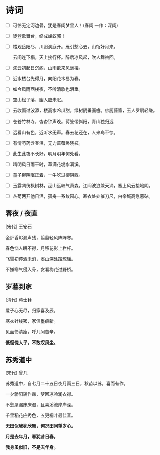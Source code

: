 # 诗词

- [ ] 可怜无定河边骨，犹是春闺梦里人！(春闺 一作：深闺)

- [ ] 徒登歌舞台，终成蝼蚁郭！

- [ ] 楼观岳阳尽，川迥洞庭开。雁引愁心去，山衔好月来。

  云间连下榻，天上接行杯。醉后凉风起，吹人舞袖回。

- [ ] 溪云初起日沉阁，山雨欲来风满楼。

- [ ] 近水楼台先得月，向阳花木易为春。

- [ ] 如今风雨西楼夜，不听清歌也泪垂。

- [ ] 空山松子落，幽人应未眠。

- [ ] 云收雨过波添，楼高水冷瓜甜，绿树阴垂画檐。纱厨藤簟，玉人罗扇轻缣。

- [ ] 苍苍竹林寺，杳杳钟声晚。荷笠带斜阳，青山独归远

- [ ] 远看山有色，近听水无声。春去花还在，人来鸟不惊。

- [ ] 有情芍药含春泪，无力蔷薇卧晓枝。

- [ ] 此生此夜不长好，明月明年何处看。

- [ ] 晴明风日雨干时，草满花堤水满溪。

- [ ] 童子柳阴眠正着，一牛吃过柳阴西。

- [ ] 玉露凋伤枫树林，巫山巫峡气萧森。江间波浪兼天涌，塞上风云接地阴。

- [ ] 丛菊两开他日泪，孤舟一系故园心。寒衣处处催刀尺，白帝城高急暮砧。

## 春夜 / 夜直

[宋代] 王安石

金炉香烬漏声残，翦翦轻风阵阵寒。

春色恼人眠不得，月移花影上栏杆。

飞雪初停酒未消，溪山深处踏琼瑶。

不嫌寒气侵入骨，贪看梅花过野桥。

## 岁暮到家

[清代] 蒋士铨

爱子心无尽，归家喜及辰。

寒衣针线密，家信墨痕新。

见面怜清瘦，呼儿问苦辛。

**低徊愧人子，不敢叹风尘。**

## 苏秀道中

[宋代] 曾几

苏秀道中，自七月二十五日夜月雨三日，秋苗以苏，喜而有作。

一夕骄阳转作霖，梦回凉冷润衣襟。

不愁屋漏床床湿，且喜溪流岸岸深。

千里稻花应秀色，五更桐叶最佳音。

**无田似我犹欣舞，何况田间望岁心。**



**月是去年月，春犹昔日春。** 

**我身虽似旧，不是去年身。** 

